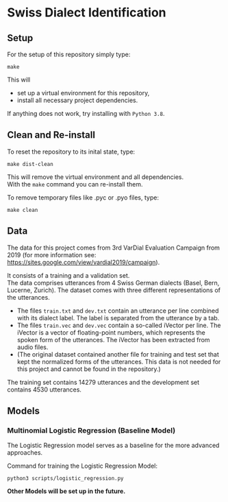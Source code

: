 # Swiss Dialect Identification

## Setup

For the setup of this repository simply type:

    make

This will

- set up a virtual environment for this repository,
- install all necessary project dependencies.

If anything does not work, try installing with ```Python 3.8```.

## Clean and Re-install

To reset the repository to its inital state, type:

    make dist-clean

This will remove the virtual environment and all dependencies.  
With the `make` command you can re-install them.

To remove temporary files like .pyc or .pyo files, type:

    make clean

## Data

The data for this project comes from 3rd VarDial Evaluation Campaign from 2019 (for more information see: https://sites.google.com/view/vardial2019/campaign).

It consists of a training and a validation set.  
The data comprises utterances from 4 Swiss German dialects (Basel, Bern, Lucerne, Zurich). The dataset comes with three different representations of the utterances.

- The files ```train.txt``` and ```dev.txt``` contain an utterance per line combined with its dialect label. The label is separated from the utterance by a tab.
- The files ```train.vec``` and ```dev.vec``` contain a so-called iVector per line. The iVector is a vector of floating-point numbers, which represents the spoken form of the utterances. The iVector has been extracted from audio files.
- (The original dataset contained another file for training and test set that kept the normalized forms of the utterances. This data is not needed for this project and cannot be found in the repository.)

The training set contains 14279 utterances and the development set contains 4530 utterances.

## Models

### Multinomial Logistic Regression (Baseline Model)

The Logistic Regression model serves as a baseline for the more advanced approaches.

Command for training the Logistic Regression Model:

    python3 scripts/logistic_regression.py

**Other Models will be set up in the future.**
